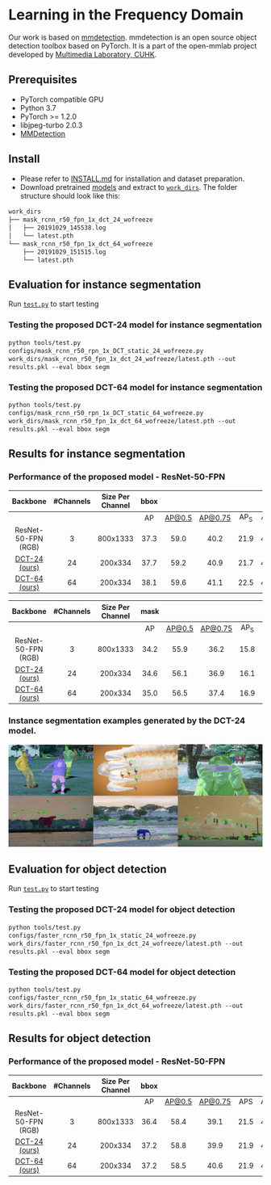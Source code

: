 # Learning in the Frequency Domain
Our work is based on [mmdetection](https://github.com/open-mmlab/mmdetection).
mmdetection is an open source object detection toolbox based on PyTorch. It is
a part of the open-mmlab project developed by [Multimedia Laboratory, CUHK](http://mmlab.ie.cuhk.edu.hk/).


## Prerequisites
* PyTorch compatible GPU
* Python 3.7
* PyTorch >= 1.2.0
* libjpeg-turbo 2.0.3
* [MMDetection](https://github.com/open-mmlab/mmdetection)

## Install
* Please refer to [INSTALL.md](docs/INSTALL.md) for installation and dataset preparation.
* Download pretrained [models][1] and extract to [`work_dirs`](work_dirs). The folder structure should look like this:
```
work_dirs
├── mask_rcnn_r50_fpn_1x_dct_24_wofreeze
│   ├── 20191029_145538.log
│   └── latest.pth
└── mask_rcnn_r50_fpn_1x_dct_64_wofreeze
    ├── 20191029_151515.log
    └── latest.pth
```

## Evaluation for instance segmentation
Run [`test.py`](tools/test.py) to start testing

### Testing the proposed DCT-24 model for instance segmentation
```
python tools/test.py configs/mask_rcnn_r50_rpn_1x_DCT_static_24_wofreeze.py work_dirs/mask_rcnn_r50_fpn_1x_dct_24_wofreeze/latest.pth --out results.pkl --eval bbox segm
```

### Testing the proposed DCT-64 model for instance segmentation
```
python tools/test.py configs/mask_rcnn_r50_rpn_1x_DCT_static_64_wofreeze.py work_dirs/mask_rcnn_r50_fpn_1x_dct_64_wofreeze/latest.pth --out results.pkl --eval bbox segm
```
## Results for instance segmentation

### Performance of the proposed model - ResNet-50-FPN
|       Backbone      | #Channels | Size Per Channel | bbox |        |         |      |      |      |
|:-------------------:|:---------:|:----------------:|:----:|:------:|:-------:|:----:|:----:|:----:|
|                     |           |                  |  AP  | AP@0.5 | AP@0.75 |  AP<sub>S</sub> |  AP<sub>M</sub> |  AP<sub>L</sub> |
| ResNet-50-FPN (RGB) |     3     |     800x1333     | 37.3 |  59.0  |   40.2  | 21.9 | 40.9 | 48.1 |
| [DCT-24 (ours)][2]  |     24    |      200x334     | 37.7 |  59.2  |   40.9  | 21.7 | 41.4 | 49.1 |
| [DCT-64 (ours)][3]  |     64    |      200x334     | 38.1 |  59.6  |   41.1  | 22.5 | 41.6 | 49.7 |

|       Backbone      | #Channels | Size Per Channel | mask |        |         |      |      |      |
|:-------------------:|:---------:|:----------------:|:----:|:------:|:-------:|:----:|:----:|:----:|
|                     |           |                  |  AP  | AP@0.5 | AP@0.75 |  AP<sub>S</sub> |  AP<sub>M</sub> |  AP<sub>L</sub> |
| ResNet-50-FPN (RGB) |     3     |     800x1333     | 34.2 |  55.9  |   36.2  | 15.8 | 36.9 | 50.1 |
| [DCT-24 (ours)][2]  |     24    |      200x334     | 34.6 |  56.1  |   36.9  | 16.1 | 37.4 | 50.7 |
| [DCT-64 (ours)][3]  |     64    |      200x334     | 35.0 |  56.5  |   37.4  | 16.9 | 37.6 | 51.6 |

### Instance segmentation examples generated by the DCT-24 model.
![example](results/segmentation_result.jpg)

## Evaluation for object detection
Run [`test.py`](tools/test.py) to start testing

### Testing the proposed DCT-24 model for object detection
```
python tools/test.py configs/faster_rcnn_r50_fpn_1x_static_24_wofreeze.py work_dirs/faster_rcnn_r50_fpn_1x_dct_24_wofreeze/latest.pth --out results.pkl --eval bbox segm
```

### Testing the proposed DCT-64 model for object detection
```
python tools/test.py configs/faster_rcnn_r50_fpn_1x_static_64_wofreeze.py work_dirs/faster_rcnn_r50_fpn_1x_dct_64_wofreeze/latest.pth --out results.pkl --eval bbox segm
```

## Results for object detection
### Performance of the proposed model - ResNet-50-FPN
|       Backbone      | #Channels | Size Per Channel | bbox |        |         |      |      |      |
|:-------------------:|:---------:|:----------------:|:----:|:------:|:-------:|:----:|:----:|:----:|
|                     |           |                  |  AP  | AP@0.5 | AP@0.75 |  APS |  APM |  APL |
| ResNet-50-FPN (RGB) |     3     |     800x1333     | 36.4 |  58.4  |   39.1  | 21.5 | 40.0 | 46.6 |
| [DCT-24 (ours)][4]  |     24    |      200x334     | 37.2 |  58.8  |   39.9  | 21.9 | 40.7 | 48.9 |
| [DCT-64 (ours)][5]  |     64    |      200x334     | 37.2 |  58.5  |   40.6  | 21.9 | 40.9 | 48.3 |

[1]: https://drive.google.com/open?id=1UKmNORizsulH9E4awxjBR4fAlW1KlC5s
[2]: https://drive.google.com/open?id=14eTsI_LMjjQHyx_uOsb_DSy2pAIZFny-
[3]: https://drive.google.com/open?id=18WbbwpQuoAt--GMlZuWhNLjxN83A0g_i
[4]: https://drive.google.com/open?id=1oZbwA0QD7H8PCJ2O_RWQ6Eibi99zkgK7
[5]: https://drive.google.com/open?id=1IpZ21gCeL_3k6B5E8BEj_UVB7IbiyWs1